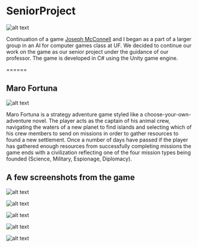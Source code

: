 # SeniorProject

![alt text](https://github.com/JJMcConnell/SeniorProject/blob/master/Assets/Resources/Textures/Captain_Portrait2.png "The Captain") 

Continuation of a game [Joseph McConnell](https://github.com/JJMcConnell) and I began as a part of a larger group in an AI for computer games class at UF. We decided to continue our work on the game as our senior project under the guidance of our professor. The game is developed in C# using the Unity game engine. 

======
## Maro Fortuna

![alt text](https://github.com/JJMcConnell/SeniorProject/blob/master/Assets/Resources/Textures/Maro%20Fortuna%20Sample%20Menu%20with%20Logo.png "Maro Fortuna")

Maro Fortuna is a strategy adventure game styled like a choose-your-own-adventure novel. The player acts as the captain of his animal crew, navigating the waters of a new planet to find islands and selecting which of his crew members to send on missions in order to gather resources to found a new settlement. Once a number of days have passed if the player has gathered enough resources from successfully completing missions the game ends with a civilization reflecting one of the four mission types being founded (Science, Military, Espionage, Diplomacy). 

## A few screenshots from the game 

![alt text](https://github.com/JJMcConnell/SeniorProject/blob/master/Screen%20Shots/MainMap.PNG "Main map")

![alt text](https://github.com/JJMcConnell/SeniorProject/blob/master/Screen%20Shots/MissionSuccessScreen.PNG "Mission success screen") 

![alt text](https://github.com/JJMcConnell/SeniorProject/blob/master/Screen%20Shots/MissionFailure.PNG "Mission failure screen") 

![alt text](https://github.com/JJMcConnell/SeniorProject/blob/master/Screen%20Shots/CrewHub.PNG "Crew hub screen")

![alt text](https://github.com/JJMcConnell/SeniorProject/blob/master/Screen%20Shots/EndScreen.PNG "Game end screen, Science Victory")
